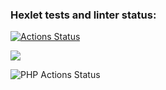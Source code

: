 ### Hexlet tests and linter status:
[![Actions Status](https://github.com/konpaa/php-project-lvl1/workflows/hexlet-check/badge.svg)](https://github.com/konpaa/php-project-lvl1/actions)

<a href="https://codeclimate.com/github/codeclimate/codeclimate/maintainability"><img src="https://api.codeclimate.com/v1/badges/a99a88d28ad37a79dbf6/maintainability" /></a>

![PHP Actions Status](https://github.com/konpaa/php-project-lvl1/workflows/php_2.yml/badge.svg)